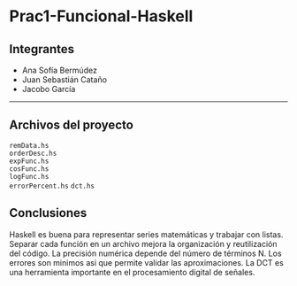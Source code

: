 # Prac1-Funcional-Haskell

##  Integrantes  
- Ana Sofía Bermúdez  
- Juan Sebastián Cataño  
- Jacobo García  

---

##  Archivos del proyecto  
`remData.hs`     
`orderDesc.hs`   
`expFunc.hs`   
`cosFunc.hs`     
`logFunc.hs`     
`errorPercent.hs`
`dct.hs`         

## Conclusiones 
Haskell es buena para representar series matemáticas y trabajar con listas.
Separar cada función en un archivo mejora la organización y reutilización del código.
La precisión numérica depende del número de términos N.
Los errores  son minimos asi que permite validar  las aproximaciones.
La DCT es una herramienta importante en el procesamiento digital de señales.
